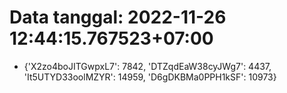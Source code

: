 # Data tanggal: 2022-11-26 12:44:15.767523+07:00

* {'X2zo4boJITGwpxL7': 7842, 'DTZqdEaW38cyJWg7': 4437, 'It5UTYD33oolMZYR': 14959, 'D6gDKBMa0PPH1kSF': 10973}
